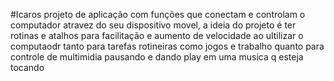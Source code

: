 #Icaros
projeto de aplicação com funções que conectam e controlam o computador atravez do seu dispositivo movel, a ideia do projeto é ter rotinas e atalhos para facilitação e aumento de velocidade ao ultilizar o computaodr tanto para tarefas rotineiras como jogos e trabalho quanto para controle de multimidia pausando e dando play em uma musica q esteja tocando
